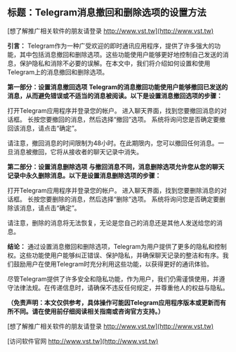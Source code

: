 ## **标题：Telegram消息撤回和删除选项的设置方法**

[想了解推广相关软件的朋友请登录 http://www.vst.tw](http://www.vst.tw)

**引言：**
Telegram作为一种广受欢迎的即时通讯应用程序，提供了许多强大的功能，其中包括消息撤回和删除选项。这些功能使用户能够更好地控制自己发送的消息，保护隐私和消除不必要的误解。在本文中，我们将介绍如何设置和使用Telegram上的消息撤回和删除选项。

**第一部分：设置消息撤回选项**
**Telegram的消息撤回功能使用户能够撤回已发送的消息，从而避免错误或不适当的消息被阅读。以下是设置消息撤回选项的步骤：**

打开Telegram应用程序并登录您的帐户。
进入聊天界面，找到您要撤回消息的对话框。
长按您要撤回的消息，然后选择“撤回”选项。
系统将询问您是否确定要撤回该消息，请点击“确定”。

请注意，撤回消息的时间限制为48小时。在此期限内，您可以撤回任何消息。一旦消息被撤回，它将从接收者的聊天记录中消失。

**第二部分：设置消息删除选项**
**与撤回消息不同，消息删除选项允许您从您的聊天记录中永久删除消息。以下是设置消息删除选项的步骤：**

打开Telegram应用程序并登录您的帐户。
进入聊天界面，找到您要删除消息的对话框。
长按您要删除的消息，然后选择“删除”选项。
系统将询问您是否确定要删除该消息，请点击“确定”。

请注意，删除的消息将无法恢复，无论是您自己的消息还是其他人发送给您的消息。

**结论：**
通过设置消息撤回和删除选项，Telegram为用户提供了更多的隐私和控制权。这些功能使用户能够纠正错误、保护隐私，并确保聊天记录的整洁和有序。我们鼓励用户在使用Telegram时充分利用这些功能，以获得更好的通讯体验。

尽管Telegram提供了许多安全和隐私功能，作为用户，我们仍需谨慎使用，并遵守法律法规。在传递信息时，请确保不违反任何规定，并尊重他人的权益与隐私。

**（免责声明：本文仅供参考，具体操作可能因Telegram应用程序版本或更新而有所不同。请在使用前仔细阅读相关指南或咨询官方支持。）**

[想了解推广相关软件的朋友请登录 http://www.vst.tw](http://www.vst.tw)


[访问软件官网 http://www.vst.tw](http://www.vst.tw)
